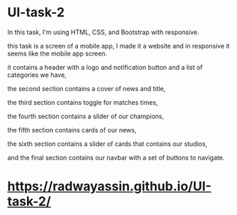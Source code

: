 # UI-task-2
In this task, I'm using HTML, CSS, and Bootstrap with responsive.

this task is a screen of a mobile app, I made it a website and in responsive it seems like the mobile app screen.

it contains a header with a logo and notification button and a list of categories we have,

the second section contains a cover of news and title,

the third section contains toggle for matches times,

the fourth section contains a slider of our champions,

the fifth section contains cards of our news,

the sixth section contains a slider of cards that contains our studios,

and the final section contains our navbar with a set of buttons to navigate.

# https://radwayassin.github.io/UI-task-2/